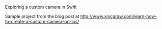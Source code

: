 Exploring a custom camera in Swift

Sample project from the blog post at http://www.xmcgraw.com/learn-how-to-create-a-custom-camera-on-ios/
